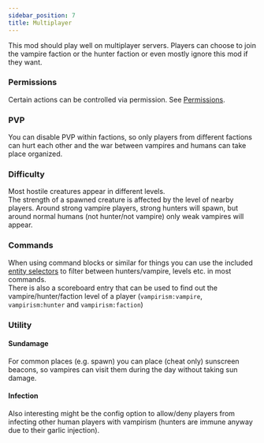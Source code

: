 ```yaml
---
sidebar_position: 7
title: Multiplayer
---
```


This mod should play well on multiplayer servers. Players can choose to join the vampire faction or the hunter faction or even mostly ignore this mod if they want.

### Permissions
Certain actions can be controlled via permission. See [Permissions](permissions.md).

### PVP
You can disable PVP within factions, so only players from different factions can hurt each other and the war between vampires and humans can take place organized.

### Difficulty
Most hostile creatures appear in different levels.  
The strength of a spawned creature is affected by the level of nearby players. Around strong vampire players, strong hunters will spawn, but around normal humans (not hunter/not vampire) only weak vampires will appear.

### Commands
When using command blocks or similar for things you can use the included [entity selectors](commands.md#entity-selectors) to filter between hunters/vampire, levels etc. in most commands.  
There is also a scoreboard entry that can be used to find out the vampire/hunter/faction level of a player (`vampirism:vampire`, `vampirism:hunter` and `vampirism:faction`)

### Utility
#### Sundamage
For common places (e.g. spawn) you can place (cheat only) sunscreen beacons, so vampires can visit them during the day without taking sun damage.

#### Infection
Also interesting might be the config option to allow/deny players from infecting other human players with vampirism (hunters are immune anyway due to their garlic injection).